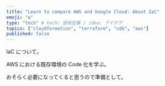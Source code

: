 ```yaml
---
title: "Learn to compare AWS and Google Cloud: About IaC"
emoji: "⚙️"
type: "tech" # tech: 技術記事 / idea: アイデア
topics: ["cloudformation", "terraform", "cdk", "aws"]
published: false
---
```

IaC について。

AWS における既存環境の Code 化を学ぶ。

おそらく必要になってくると思うので準備として。
